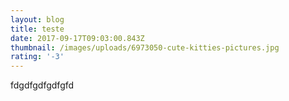 ```yaml
---
layout: blog
title: teste
date: 2017-09-17T09:03:00.843Z
thumbnail: /images/uploads/6973050-cute-kitties-pictures.jpg
rating: '-3'
---
```

fdgdfgdfgdfgfd
